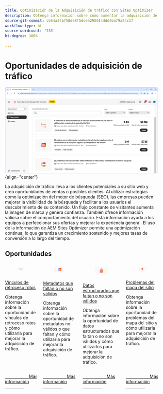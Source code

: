 ```yaml
---
title: Optimización de la adquisición de tráfico con Sites Optimizer
description: Obtenga información sobre cómo aumentar la adquisición de tráfico con Sites Optimizer.
source-git-commit: cb64a34b758de8f5dcea298014ddd0ba79a24c17
workflow-type: ht
source-wordcount: '233'
ht-degree: 100%

---
```



# Oportunidades de adquisición de tráfico

![Oportunidades de adquisición de tráfico](./assets/traffic-acquisition/hero.png){align="center"}

La adquisición de tráfico lleva a los clientes potenciales a su sitio web y crea oportunidades de ventas o posibles clientes. Al utilizar estrategias como la optimización del motor de búsqueda (SEO), las empresas pueden mejorar la visibilidad de la búsqueda y facilitar a los usuarios el descubrimiento de su contenido. Un flujo constante de visitantes aumenta la imagen de marca y genera confianza. También ofrece información valiosa sobre el comportamiento del usuario. Esta información ayuda a los equipos a perfeccionar sus ofertas y mejorar la experiencia general. El uso de la información de AEM Sites Optimizer permite una optimización continua, lo que garantiza un crecimiento sostenido y mejores tasas de conversión a lo largo del tiempo.

## Oportunidades

<!-- CARDS
 
* ../documentation/opportunities/broken-backlinks.md
  {title=Broken backlinks}
  {image=../assets/common/card-arrows.png}
* ../documentation/opportunities/invalid-or-missing-metadata.md
  {title=Invalid or missing metadata}
  {image=../assets/common/card-code.png}
* ../documentation/opportunities/missing-invalid-structured-data.md
  {title=Missing or invalid structured data}
  {image=../assets/common/card-bag.png}
* ../documentation/opportunities/sitemap-issues.md
  {title=Sitemap issues}
  {image=../assets/common/card-relationship.png}

--->
<!-- START CARDS HTML - DO NOT MODIFY BY HAND -->
<div class="columns">
    <div class="column is-half-tablet is-half-desktop is-one-third-widescreen" aria-label="Broken backlinks">
        <div class="card" style="height: 100%; display: flex; flex-direction: column; height: 100%;">
            <div class="card-image">
                <figure class="image x-is-16by9">
                    <a href="../documentation/opportunities/broken-backlinks.md" title="Vínculos de retroceso rotos" target="_blank" rel="referrer">
                        <img class="is-bordered-r-small" src="../assets/common/card-arrows.png" alt="Vínculos de retroceso rotos"
                             style="width: 100%; aspect-ratio: 16 / 9; object-fit: cover; overflow: hidden; display: block; margin: auto;">
                    </a>
                </figure>
            </div>
            <div class="card-content is-padded-small" style="display: flex; flex-direction: column; flex-grow: 1; justify-content: space-between;">
                <div class="top-card-content">
                    <p class="headline is-size-6 has-text-weight-bold">
                        <a href="../documentation/opportunities/broken-backlinks.md" target="_blank" rel="referrer" title="Vínculos de retroceso rotos">Vínculos de retroceso rotos</a>
                    </p>
                    <p class="is-size-6">Obtenga información sobre la oportunidad de vínculos de retroceso rotos y cómo utilizarla para mejorar la adquisición de tráfico.</p>
                </div>
                <a href="../documentation/opportunities/broken-backlinks.md" target="_blank" rel="referrer" class="spectrum-Button spectrum-Button--outline spectrum-Button--primary spectrum-Button--sizeM" style="align-self: flex-start; margin-top: 1rem;">
                    <span class="spectrum-Button-label has-no-wrap has-text-weight-bold">Más información</span>
                </a>
            </div>
        </div>
    </div>
    <div class="column is-half-tablet is-half-desktop is-one-third-widescreen" aria-label="Invalid or missing metadata">
        <div class="card" style="height: 100%; display: flex; flex-direction: column; height: 100%;">
            <div class="card-image">
                <figure class="image x-is-16by9">
                    <a href="../documentation/opportunities/invalid-or-missing-metadata.md" title="Metadatos que faltan o no son válidos" target="_blank" rel="referrer">
                        <img class="is-bordered-r-small" src="../assets/common/card-code.png" alt="Metadatos que faltan o no son válidos"
                             style="width: 100%; aspect-ratio: 16 / 9; object-fit: cover; overflow: hidden; display: block; margin: auto;">
                    </a>
                </figure>
            </div>
            <div class="card-content is-padded-small" style="display: flex; flex-direction: column; flex-grow: 1; justify-content: space-between;">
                <div class="top-card-content">
                    <p class="headline is-size-6 has-text-weight-bold">
                        <a href="../documentation/opportunities/invalid-or-missing-metadata.md" target="_blank" rel="referrer" title="Metadatos que faltan o no son válidos">Metadatos que faltan o no son válidos</a>
                    </p>
                    <p class="is-size-6">Obtenga información sobre la oportunidad de metadatos no válidos o que faltan y cómo utilizarla para mejorar la adquisición de tráfico.</p>
                </div>
                <a href="../documentation/opportunities/invalid-or-missing-metadata.md" target="_blank" rel="referrer" class="spectrum-Button spectrum-Button--outline spectrum-Button--primary spectrum-Button--sizeM" style="align-self: flex-start; margin-top: 1rem;">
                    <span class="spectrum-Button-label has-no-wrap has-text-weight-bold">Más información</span>
                </a>
            </div>
        </div>
    </div>
    <div class="column is-half-tablet is-half-desktop is-one-third-widescreen" aria-label="Missing or invalid structured data">
        <div class="card" style="height: 100%; display: flex; flex-direction: column; height: 100%;">
            <div class="card-image">
                <figure class="image x-is-16by9">
                    <a href="../documentation/opportunities/missing-invalid-structured-data.md" title="Datos estructurados que faltan o no son válidos" target="_blank" rel="referrer">
                        <img class="is-bordered-r-small" src="../assets/common/card-bag.png" alt="Datos estructurados que faltan o no son válidos"
                             style="width: 100%; aspect-ratio: 16 / 9; object-fit: cover; overflow: hidden; display: block; margin: auto;">
                    </a>
                </figure>
            </div>
            <div class="card-content is-padded-small" style="display: flex; flex-direction: column; flex-grow: 1; justify-content: space-between;">
                <div class="top-card-content">
                    <p class="headline is-size-6 has-text-weight-bold">
                        <a href="../documentation/opportunities/missing-invalid-structured-data.md" target="_blank" rel="referrer" title="Datos estructurados que faltan o no son válidos">Datos estructurados que faltan o no son válidos</a>
                    </p>
                    <p class="is-size-6">Obtenga información sobre la oportunidad de datos estructurados que faltan o no son válidos y cómo utilizarlos para mejorar la adquisición de tráfico.</p>
                </div>
                <a href="../documentation/opportunities/missing-invalid-structured-data.md" target="_blank" rel="referrer" class="spectrum-Button spectrum-Button--outline spectrum-Button--primary spectrum-Button--sizeM" style="align-self: flex-start; margin-top: 1rem;">
                    <span class="spectrum-Button-label has-no-wrap has-text-weight-bold">Más información</span>
                </a>
            </div>
        </div>
    </div>
    <div class="column is-half-tablet is-half-desktop is-one-third-widescreen" aria-label="Sitemap issues">
        <div class="card" style="height: 100%; display: flex; flex-direction: column; height: 100%;">
            <div class="card-image">
                <figure class="image x-is-16by9">
                    <a href="../documentation/opportunities/sitemap-issues.md" title="Problemas del mapa del sitio" target="_blank" rel="referrer">
                        <img class="is-bordered-r-small" src="../assets/common/card-relationship.png" alt="Problemas del mapa del sitio"
                             style="width: 100%; aspect-ratio: 16 / 9; object-fit: cover; overflow: hidden; display: block; margin: auto;">
                    </a>
                </figure>
            </div>
            <div class="card-content is-padded-small" style="display: flex; flex-direction: column; flex-grow: 1; justify-content: space-between;">
                <div class="top-card-content">
                    <p class="headline is-size-6 has-text-weight-bold">
                        <a href="../documentation/opportunities/sitemap-issues.md" target="_blank" rel="referrer" title="Problemas del mapa del sitio">Problemas del mapa del sitio</a>
                    </p>
                    <p class="is-size-6">Obtenga información sobre la oportunidad de problemas del mapa del sitio y cómo utilizarla para mejorar la adquisición de tráfico.</p>
                </div>
                <a href="../documentation/opportunities/sitemap-issues.md" target="_blank" rel="referrer" class="spectrum-Button spectrum-Button--outline spectrum-Button--primary spectrum-Button--sizeM" style="align-self: flex-start; margin-top: 1rem;">
                    <span class="spectrum-Button-label has-no-wrap has-text-weight-bold">Más información</span>
                </a>
            </div>
        </div>
    </div>
</div>
<!-- END CARDS HTML - DO NOT MODIFY BY HAND -->
